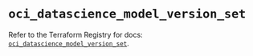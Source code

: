# `oci_datascience_model_version_set`

Refer to the Terraform Registry for docs: [`oci_datascience_model_version_set`](https://registry.terraform.io/providers/hashicorp/oci/7.19.0/docs/resources/datascience_model_version_set).
